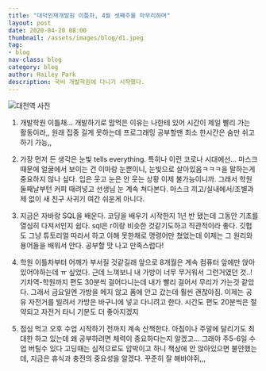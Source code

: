 ```yaml
---
title: "대덕인재개발원 이틀차, 4월 셋째주를 마무리하며"
layout: post
date: 2020-04-20 08:00
thumbnail: /assets/images/blog/d1.jpeg
tag:
- blog
nav-class: blog
category: blog
author: Hailey Park
description: 국비 개발학원에 다니기 시작했다.
---
```


![대전역 사진]({{site.baseurl}}/assets/images/blog/d1.jpeg)

1. 개발학원 이틀채... 개발하기로 맘먹은 이유는 나한테 있어 시간이 제일 빨리 가는 활동이라,, 원래 집중 길게 못하는데 프로그래밍 공부할땐 최소 한시간은 숨만 쉬고 하기 가능,,

2. 가장 먼저 든 생각은 눈빛 tells everything. 특히나 이런 코로나 시대에선... 마스크때문에 얼굴에서 보이는 건 이마랑 눈뿐이니, 눈빛으로 살아있음ㅋㅋㅋ을 말하는게 중요하지 않나 싶다. 입은 웃고 눈은 안 웃는 상황 이제 불가능이니까. 그래서 학원 둘째날부턴 커피 때려넣고 선생님 눈 계속 쳐다본다. 마스크 끼고/실내에서/조별과제 없이 새 친구 사귀기 여간 쉬운게 아니다.

3. 지금은 자바랑 SQL을 배운다. 코딩을 배우기 시작한지 1년 반 됐는데 그동안 기초를 열심히 다져서인지 쉽다. sql은 r이랑 비슷한 것같기도하고 직관적이라 좋다. 깃헙도 그냥 튜토리얼 따라서 하고 이해 못한채로 명령어만 쳤었는데 이제는 그 원리와 용어들을 배워서 안다. 공부할 맛 나고 만족스럽다! 

4. 학원 이틀차부터 어깨가 부서질 것같길래 앞으로 8개월은 계속 컴퓨터 앞에만 앉아있어야하는데 ㅠ 싶었다. 근데 느껴보니 내 가방이 너무 무거워서 그런거였던 것..! 기차역-학원까지 편도 30분씩 걸어다니는데 내가 빨리 걸어서 무리가 가는것 같았다. 그래서 금요일엔 가방을 메지 않고 품에 안고 갔는데 훨씬 괜찮아짐. 이제는 공유 자전거를 빌려서 가방은 바구니에 넣고 다니려고 한다. 시간도 편도 20분씩은 절약되고 자전거 타니 기분도 더 좋아지겠지

5. 점심 먹고 오후 수업 시작하기 전까지 계속 산책한다. 아침이나 주말에 달리기도 최대한 하고 있는데 왜 공부하려면 체력이 중요하다는지 알겠고... 그래야 주5-6일 수업 버틸수 있다 고딩때는 심적으로도 압박이고 하니 책상에 안 앉아있으면 불안했는데, 지금은 휴식과 충전의 중요성을 알겠다. 꾸준히 잘 해바야쥐,,,